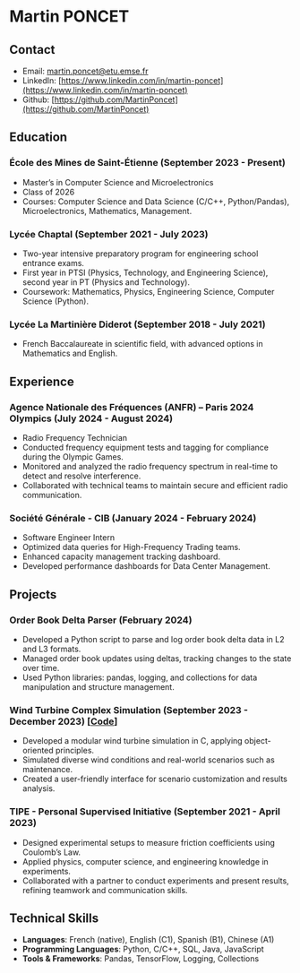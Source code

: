 # Martin PONCET

## Contact

* Email: [martin.poncet@etu.emse.fr](mailto:martin.poncet@etu.emse.fr)
* LinkedIn: [https://www.linkedin.com/in/martin-poncet](https://www.linkedin.com/in/martin-poncet)
* Github: [https://github.com/MartinPoncet](https://github.com/MartinPoncet)

## Education

### École des Mines de Saint-Étienne (September 2023 - Present)

* Master’s in Computer Science and Microelectronics
* Class of 2026
* Courses: Computer Science and Data Science (C/C++, Python/Pandas), Microelectronics, Mathematics, Management.

### Lycée Chaptal (September 2021 - July 2023)

* Two-year intensive preparatory program for engineering school entrance exams.
* First year in PTSI (Physics, Technology, and Engineering Science), second year in PT (Physics and Technology).
* Coursework: Mathematics, Physics, Engineering Science, Computer Science (Python).

### Lycée La Martinière Diderot (September 2018 - July 2021)

* French Baccalaureate in scientific field, with advanced options in Mathematics and English.

## Experience

### Agence Nationale des Fréquences (ANFR) – Paris 2024 Olympics (July 2024 - August 2024)

* Radio Frequency Technician
* Conducted frequency equipment tests and tagging for compliance during the Olympic Games.
* Monitored and analyzed the radio frequency spectrum in real-time to detect and resolve interference.
* Collaborated with technical teams to maintain secure and efficient radio communication.

### Société Générale - CIB (January 2024 - February 2024)

* Software Engineer Intern
* Optimized data queries for High-Frequency Trading teams.
* Enhanced capacity management tracking dashboard.
* Developed performance dashboards for Data Center Management.

## Projects

### Order Book Delta Parser (February 2024)

* Developed a Python script to parse and log order book delta data in L2 and L3 formats.
* Managed order book updates using deltas, tracking changes to the state over time.
* Used Python libraries: pandas, logging, and collections for data manipulation and structure management.

### Wind Turbine Complex Simulation (September 2023 - December 2023) [[Code](https://github.com/MartinPoncet/Complex-Wind-Turbine-Simulation)]

* Developed a modular wind turbine simulation in C, applying object-oriented principles.
* Simulated diverse wind conditions and real-world scenarios such as maintenance.
* Created a user-friendly interface for scenario customization and results analysis.

### TIPE - Personal Supervised Initiative (September 2021 - April 2023)

* Designed experimental setups to measure friction coefficients using Coulomb’s Law.
* Applied physics, computer science, and engineering knowledge in experiments.
* Collaborated with a partner to conduct experiments and present results, refining teamwork and communication skills.

## Technical Skills

* **Languages**: French (native), English (C1), Spanish (B1), Chinese (A1)
* **Programming Languages**: Python, C/C++, SQL, Java, JavaScript
* **Tools & Frameworks**: Pandas, TensorFlow, Logging, Collections
